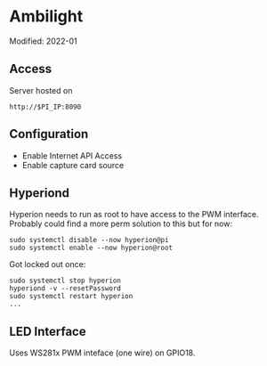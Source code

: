 # Ambilight

Modified: 2022-01

## Access
Server hosted on
```
http://$PI_IP:8090
```

## Configuration
 - Enable Internet API Access
 - Enable capture card source


## Hyperiond
Hyperion needs to run as root to have access to the PWM interface. Probably could find a more perm solution to this but for now:
```
sudo systemctl disable --now hyperion@pi
sudo systemctl enable --now hyperion@root
```

Got locked out once:
```
sudo systemctl stop hyperion
hyperiond -v --resetPassword
sudo systemctl restart hyperion
...
```
## LED Interface
Uses WS281x PWM inteface (one wire) on GPIO18.
